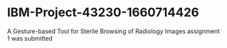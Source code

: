 # IBM-Project-43230-1660714426
A Gesture-based Tool for Sterile Browsing of Radiology Images
assignment 1 was submitted
